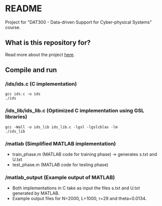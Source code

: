 # README #

Project for "DAT300 - Data-driven Support for Cyber-physical Systems" course.

## What is this repository for? ##

Read more about the project [here](https://vtaxiarchis.wordpress.com/projects-ids).

## Compile and run ##

### /ids/ids.c (C implementation) ###
```
gcc ids.c -o ids
./ids
```

### /ids_lib/ids_lib.c (Optimized C implementation using GSL libraries) ###
```
gcc -Wall -o ids_lib ids_lib.c -lgsl -lgslcblas -lm
./ids_lib
```

### /matlab (Simplified MATLAB implementation) ###
* train_phase.m (MATLAB code for training phase) -> generates s.txt and U.txt
* test_phase.m (MATLAB code for testing phase)

### /matlab_output (Example output of MATLAB) ###
* Both implementations in C take as input the files s.txt and U.txt generated by MATLAB.
* Example output files for N=2000, L=1000, r=29 and theta=0.0134.
